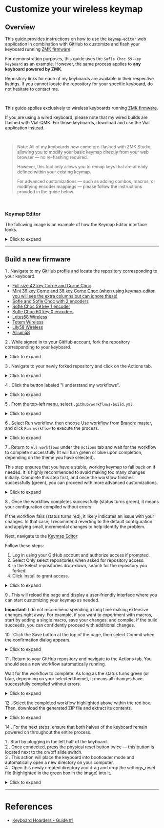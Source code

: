# Customize your wireless keymap

## Overview

This guide provides instructions on how to use the `keymap-editor` web application in combination with GitHub to customize and flash your keyboard running [ZMK firmware](https://zmk.dev).

For demonstration purposes, this guide uses the `Sofle Choc 59-key keyboard` as an example. However, the same process applies to **any keyboard powered by ZMK**.

Repository links for each of my keyboards are available in their respective listings. If you cannot locate the repository for your specific keyboard, do not hesitate to contact me.

<br>

This guide applies exclusively to wireless keyboards running [ZMK firmware](https://zmk.dev).

If you are using a wired keyboard, please note that my wired builds are flashed with Vial-QMK. For those keyboards, download and use the Vial application instead.

<br>

> Note: All of my keyboards now come pre-flashed with ZMK Studio, allowing you to modify your basic keymap directly from your web browser — no re-flashing required.
> 
> However, this tool only allows you to remap keys that are already defined within your existing keymap.
>
> For advanced customizations — such as adding combos, macros, or modifying encoder mappings — please follow the instructions provided in the guide below.

<br>

### Keymap Editor

The following image is an example of how the Keymap Editor interface looks.

<details>
  <summary>Click to expand</summary>

![example_default_layer](../img/layers/example_default_layer.png)

</details>

----

## Build a new firmware

1 . Navigate to my GitHub profile and locate the repository corresponding to your keyboard.

- [Full size 42 key Corne and Corne Choc](https://github.com/KeyboardHoarders/zmk-config-corne)
- [Mini 36 key Corne and 36 key Corne Choc (when using keymap-editor you will see the extra columns but can ignore these)](https://github.com/KeyboardHoarders/zmk-corne-mini)
- [Sofle and Sofle Choc with 2 encoders](https://github.com/KeyboardHoarders/zmk-config-sofle2encoder)
- [Sofle Choc 59 key 1 encoder](https://github.com/KeyboardHoarders/zmk-sofle59key)
- [Sofle Choc 60 key 0 encoders](https://github.com/KeyboardHoarders/zmk-soflechoc-60key)
- [Lotus58 Wireless](https://github.com/KeyboardHoarders/zmk-config-lotus58)
- [Totem Wireless](https://github.com/KeyboardHoarders/zmk-totem-config)
- [Lily58 Wireless](https://github.com/KeyboardHoarders/zmk-config-lily58)
- [Allium58](https://github.com/KeyboardHoarders/zmk-config-allium58)

2 . While signed in to your GitHub account, fork the repository corresponding to your keyboard.

<details>
  <summary>Click to expand</summary>

![fork_repo](../img/build_steps/fork_repo.png)

</details>

3 . Navigate to your newly forked repository and click on the Actions tab.

<details>
  <summary>Click to expand</summary>

![actions_tab](../img/build_steps/actions_tab.png)

</details>

4 . Click the button labeled "I understand my workflows".

<details>
  <summary>Click to expand</summary>

![acknowledge_workflows](../img/build_steps/acknowledge_workflows.avif)

</details>


5 . From the top-left menu, select `.github/workflows/build.yml`.

<details>
  <summary>Click to expand</summary>

![build_workflow](../img/build_steps/build_workflow.png)

</details>

6 . Select Run workflow, then choose Use workflow from Branch: master, and click `Run workflow` to execute the process.

<details>
  <summary>Click to expand</summary>

![run_workflow](../img/build_steps/run_workflow.png)

</details>

7 . Return to `All workflows` under the `Actions` tab and wait for the workflow to complete successfully (It will turn green or blue upon completion, depending on the theme you have selected).

This step ensures that you have a stable, working keymap to fall back on if needed.
It is highly recommended to avoid making too many changes initially. 
Complete this step first, and once the workflow finishes successfully (green), you can proceed with more advanced customizations.


<details>
  <summary>Click to expand</summary>

![build_success](../img/build_steps/build_success.png)

</details>


8 . Once the workflow completes successfully (status turns green), it means your configuration compiled without errors.

If the workflow fails (status turns red), it likely indicates an issue with your changes.
In that case, I recommend reverting to the default configuration and applying small, incremental changes to help identify the problem.

Next, navigate to the [Keymap Editor](https://nickcoutsos.github.io/keymap-editor/):

Follow these steps:

1. Log in using your GitHub account and authorize access if prompted.
2. Select Only select repositories when asked for repository access.
3. In the Select repositories drop-down, search for the repository you forked.
4. Click Install to grant access.

<details>
  <summary>Click to expand</summary>

![install_keymap_editor_1](../img/build_steps/install_keymap_editor_1.webp)

![install_keymap_editor_2](../img/build_steps/install_keymap_editor_2.webp)

![install_keymap_editor_3](../img/build_steps/install_keymap_editor_3.webp)

</details>


9 . This will reload the page and display a user-friendly interface where you can start customizing your keymap as needed.

**Important**: I do not recommend spending a long time making extensive changes right away. 
For example, if you want to experiment with macros, start by adding a single macro, save your changes, and compile.
If the build succeeds, you can confidently proceed with additional changes.

10 . Click the Save button at the top of the page, then select Commit when the confirmation dialog appears.


<details>
  <summary>Click to expand</summary>

![keymap_editor_save_button_enabled](../img/build_steps/keymap_editor_save_button_enabled.png)

</details>


11 . Return to your GitHub repository and navigate to the Actions tab. You should see a new workflow automatically running.

Wait for the workflow to complete. As long as the status turns green (or blue, depending on your selected theme),
it means all changes have successfully compiled without errors.

<details>
  <summary>Click to expand</summary>

![changes_compiled_successfully](../img/build_steps/changes_compiled_successfully.png)

</details>

12 . Select the completed workflow highlighted above within the red box. Then, download the generated ZIP file and extract its contents.

<details>
  <summary>Click to expand</summary>

![download_build](../img/build_steps/download_build.png)

</details>
 

14 . For the next steps, ensure that both halves of the keyboard remain powered on throughout the entire process.

1 . Start by plugging in the left half of the keyboard. <br>
2 . Once connected, press the physical reset button twice — this button is located next to the on/off slide switch. <br> 
3 . This action will place the keyboard into bootloader mode and automatically open a new directory on your computer. <br>
4 . Open this newly created directory and drag and drop the settings_reset file (highlighted in the green box in the image) into it. <br>

<details>
  <summary>Click to expand</summary>

![settings_reset](../img/build_steps/settings_reset.png)

</details>

----

# References

- [Keyboard Hoarders - Guide #1](https://keyboard-hoarders.com/pages/guides-1)